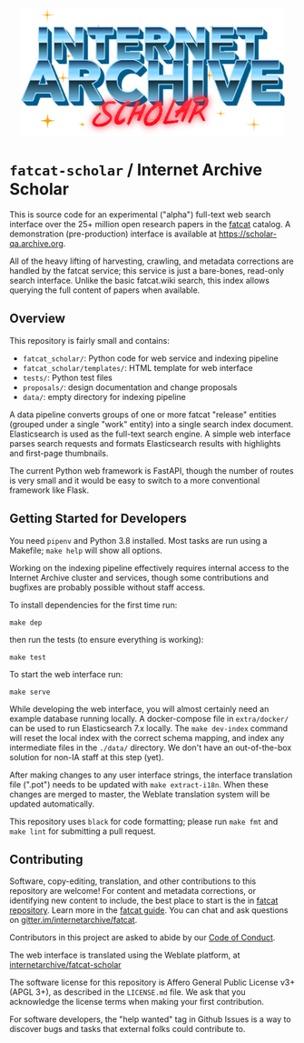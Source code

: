 <div align="center">
<img src="fatcat_scholar/static/scholar-vaporwave-logo.png">
</div>

# `fatcat-scholar` / Internet Archive Scholar

This is source code for an experimental ("alpha") full-text web search interface
over the 25+ million open research papers in the [fatcat](https://fatcat.wiki)
catalog. A demonstration (pre-production) interface is available at
<https://scholar-qa.archive.org>.

All of the heavy lifting of harvesting, crawling, and metadata corrections are
handled by the fatcat service; this service is just a bare-bones, read-only
search interface. Unlike the basic fatcat.wiki search, this index allows
querying the full content of papers when available.

## Overview

This repository is fairly small and contains:

-   `fatcat_scholar/`: Python code for web service and indexing pipeline
-   `fatcat_scholar/templates/`: HTML template for web interface
-   `tests/`: Python test files
-   `proposals/`: design documentation and change proposals
-   `data/`: empty directory for indexing pipeline

A data pipeline converts groups of one or more fatcat "release" entities
(grouped under a single "work" entity) into a single search index document.
Elasticsearch is used as the full-text search engine. A simple web interface
parses search requests and formats Elasticsearch results with highlights and
first-page thumbnails.

The current Python web framework is FastAPI, though the number of routes is
very small and it would be easy to switch to a more conventional framework like
Flask.

## Getting Started for Developers

You need `pipenv` and Python 3.8 installed. Most tasks are run using a
Makefile; `make help` will show all options.

Working on the indexing pipeline effectively requires internal access to the
Internet Archive cluster and services, though some contributions and bugfixes
are probably possible without staff access.

To install dependencies for the first time run:

    make dep

then run the tests (to ensure everything is working):

    make test

To start the web interface run:

    make serve

While developing the web interface, you will almost certainly need an example
database running locally. A docker-compose file in `extra/docker/` can be used
to run Elasticsearch 7.x locally. The `make dev-index` command will reset the
local index with the correct schema mapping, and index any intermediate files
in the `./data/` directory. We don't have an out-of-the-box solution for non-IA
staff at this step (yet).

After making changes to any user interface strings, the interface translation
file (".pot") needs to be updated with `make extract-i18n`. When these changes
are merged to master, the Weblate translation system will be updated
automatically.

This repository uses `black` for code formatting; please run `make fmt` and
`make lint` for submitting a pull request.

## Contributing

Software, copy-editing, translation, and other contributions to this repository
are welcome! For content and metadata corrections, or identifying new content
to include, the best place to start is the in [fatcat
repository](https://github.com/internetarchive/fatcat). Learn more in the
[fatcat guide](https://guide.fatcat.wiki). You can chat and ask questions on
[gitter.im/internetarchive/fatcat](https://gitter.im/internetarchive/fatcat).

Contributors in this project are asked to abide by our
[Code of Conduct](https://guide.fatcat.wiki/code_of_conduct.html).

The web interface is translated using the Weblate platform, at
[internetarchive/fatcat-scholar](https://hosted.weblate.org/projects/internetarchive/fatcat-scholar/)

The software license for this repository is Affero General Public License v3+
(APGL 3+), as described in the `LICENSE.md` file. We ask that you acknowledge
the license terms when making your first contribution.

For software developers, the "help wanted" tag in Github Issues is a way to
discover bugs and tasks that external folks could contribute to.
